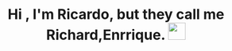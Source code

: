 <h1 align="center"><b>Hi , I'm Ricardo, but they call me Richard,Enrrique. </b><img src="https://media.giphy.com/media/hvRJCLFzcasrR4ia7z/giphy.gif" width="35"></h1>
  
